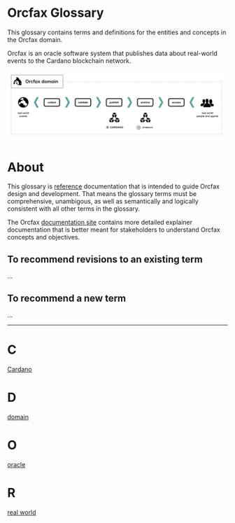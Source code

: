 # Orcfax Glossary

This glossary contains terms and definitions for the entities and concepts in the Orcfax domain.

Orcfax is an oracle software system that publishes data about real-world events to the Cardano blockchain network.

![Orcfax domain](assets/orcfax-concept-june2024.png)

# About
This glossary is [reference](https://diataxis.fr/reference/) documentation that is intended to guide Orcfax design and development.
That means the glossary terms must be comprehensive, unambigous, as well as semantically and logically consistent with all other terms in the glossary.

The Orcfax [documentation site](https://docs.orcfax.io) contains more detailed explainer documentation that is better meant for stakeholders to understand Orcfax concepts and objectives.

## To recommend revisions to an existing term
...

## To recommend a new term
...



--------

# C

[Cardano](terms/cardano.md)

# D

[domain](terms/domain.md)

# O

[oracle](terms/oracle.md)

# R

[real world](terms/real-world.md)

